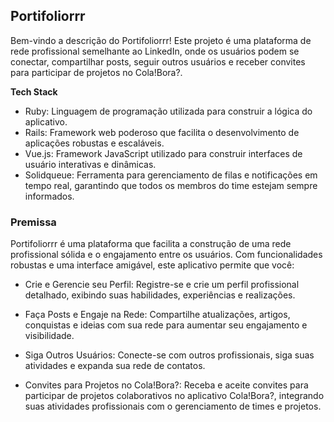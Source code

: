 
## Portifoliorrr

Bem-vindo a descrição do Portifoliorrr! Este projeto é uma plataforma de rede profissional semelhante ao LinkedIn, onde os usuários podem se conectar, compartilhar posts, seguir outros usuários e receber convites para participar de projetos no Cola!Bora?.

**Tech Stack**
- Ruby: Linguagem de programação utilizada para construir a lógica do aplicativo.
- Rails: Framework web poderoso que facilita o desenvolvimento de aplicações robustas e escaláveis.
- Vue.js: Framework JavaScript utilizado para construir interfaces de usuário interativas e dinâmicas.
- Solidqueue: Ferramenta para gerenciamento de filas e notificações em tempo real, garantindo que todos os membros do time estejam sempre informados.


### Premissa
Portifoliorrr é uma plataforma que facilita a construção de uma rede profissional sólida e o engajamento entre os usuários. Com funcionalidades robustas e uma interface amigável, este aplicativo permite que você:

- Crie e Gerencie seu Perfil: Registre-se e crie um perfil profissional detalhado, exibindo suas habilidades, experiências e realizações.

- Faça Posts e Engaje na Rede: Compartilhe atualizações, artigos, conquistas e ideias com sua rede para aumentar seu engajamento e visibilidade.

- Siga Outros Usuários: Conecte-se com outros profissionais, siga suas atividades e expanda sua rede de contatos.

- Convites para Projetos no Cola!Bora?: Receba e aceite convites para participar de projetos colaborativos no aplicativo Cola!Bora?, integrando suas atividades profissionais com o gerenciamento de times e projetos.